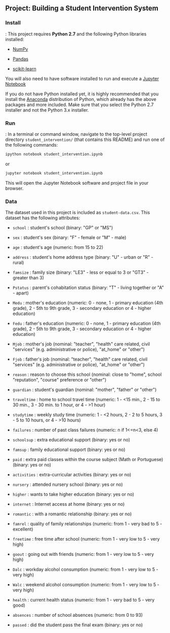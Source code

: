 ## Project: Building a Student Intervention System


### Install

: 
This project requires **Python 2.7** and the following Python libraries installed:
- [NumPy](http://www.numpy.org/)

- [Pandas](http://pandas.pydata.org)

- [scikit-learn](http://scikit-learn.org/stable/)



You will also need to have software installed to run and execute a [Jupyter Notebook](http://ipython.org/notebook.html)

If you do not have Python installed yet, it is highly recommended that you install the [Anaconda](http://continuum.io/downloads) distribution of Python, which already has the above packages and more included. Make sure that you select the Python 2.7 installer and not the Python 3.x installer.




### Run

:
In a terminal or command window, navigate to the top-level project directory `student_intervention/` (that contains this README) and run one of the following commands:

```bash
ipython notebook student_intervention.ipynb
```  
or
```bash
jupyter notebook student_intervention.ipynb
```

This will open the Jupyter Notebook software and project file in your browser.

### Data

The dataset used in this project is included as `student-data.csv`. 
This dataset has the following attributes:


 
- `school` : student's school (binary: "GP" or "MS")

- `sex` : student's sex (binary: "F" - female or "M" - male)

- `age` : student's age (numeric: from 15 to 22)

- `address` : student's home address type (binary: "U" - urban or "R" - rural)

- `famsize` : family size (binary: "LE3" - less or equal to 3 or "GT3" - greater than 3)

- `Pstatus` : parent's cohabitation status (binary: "T" - living together or "A" - apart)

- `Medu` : mother's education (numeric: 0 - none,  1 - primary education (4th grade), 2 - 5th to 9th grade, 3 - secondary education or 4 - higher education)

- `Fedu` : father's education (numeric: 0 - none,  1 - primary education (4th grade), 2 - 5th to 9th grade, 3 - secondary education or 4 - higher education)

- `Mjob` : mother's job (nominal: "teacher", "health" care related, civil "services" (e.g. administrative or police), "at_home" or "other")

- `Fjob` : father's job (nominal: "teacher", "health" care related, civil "services" (e.g. administrative or police), "at_home" or "other")

- `reason` : reason to choose this school (nominal: close to "home", school "reputation", "course" preference or "other")

- `guardian` : student's guardian (nominal: "mother", "father" or "other")

- `traveltime` : home to school travel time (numeric: 1 - <15 min., 2 - 15 to 30 min., 3 - 30 min. to 1 hour, or 4 - >1 hour)

- `studytime` : weekly study time (numeric: 1 - <2 hours, 2 - 2 to 5 hours, 3 - 5 to 10 hours, or 4 - >10 hours)

- `failures` : number of past class failures (numeric: n if 1<=n<3, else 4)

- `schoolsup` : extra educational support (binary: yes or no)

- `famsup` : family educational support (binary: yes or no)

- `paid` : extra paid classes within the course subject (Math or Portuguese) (binary: yes or no)

- `activities` : extra-curricular activities (binary: yes or no)

- `nursery` : attended nursery school (binary: yes or no)

- `higher` : wants to take higher education (binary: yes or no)

- `internet` : Internet access at home (binary: yes or no)

- `romantic` : with a romantic relationship (binary: yes or no)

- `famrel` : quality of family relationships (numeric: from 1 - very bad to 5 - excellent)

- `freetime` : free time after school (numeric: from 1 - very low to 5 - very high)

- `goout` : going out with friends (numeric: from 1 - very low to 5 - very high)

- `Dalc` : workday alcohol consumption (numeric: from 1 - very low to 5 - very high)

- `Walc` : weekend alcohol consumption (numeric: from 1 - very low to 5 - very high)

- `health` : current health status (numeric: from 1 - very bad to 5 - very good)

- `absences` : number of school absences (numeric: from 0 to 93)

- `passed` : did the student pass the final exam (binary: yes or no)
